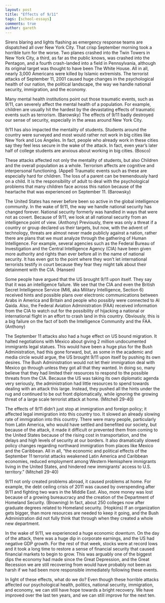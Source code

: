 ```yaml
---
layout: post
title: "Effects of 9/11"
tags: [school-essays]
comments: true
author: gareth
---
```


Sirens blaring and lights flashing as emergency response teams are dispatched all over New York City. That crisp September morning took a horrible turn for the worse. Two planes crashed into the Twin Towers in New York City, a third, as far as the public knows, was crashed into the Pentagon, and a fourth crash-landed into a field in Pennsylvania, although its original target was thought to have been The White House. All in all, nearly 3,000 Americans were killed by Islamic extremists. The terrorist attacks of September 11, 2001 caused huge changes in the psychological health of our nation, the political landscape, the way we handle national security, immigration, and the economy. 

Many mental health institutions point out those traumatic events, such as 9/11, can severely affect the mental health of a population. For example, children are usually hit the hardest by the devastating effects of traumatic events such as terrorism. (Barowsky) The effects of 9/11 badly destroyed our sense of security, especially in the areas around New York City. 

9/11 has also impacted the mentality of students. Students around the country were surveyed and most would rather not work in big cities like New York and Los Angeles. In fact, people who already work in these cities say they feel less secure in the wake of the attack. In fact, even year’s later half of college students are anxious about working in big cities. (Bosco)

These attacks affected not only the mentality of students, but also Children and the overall population as a whole. Terrorism affects are cognitive and interpersonal functioning. (Appel) Traumatic events such as these are especially hard for children. The loss of a parent can be tremendously hard on a child. It is the responsibility of adult to deal with the psychological problems that many children face across this nation because of the heartache that was experienced on September 11.  (Barowsky) 

The United States has never before been so active in the global intelligence community. In the wake of 9/11, the way we handle national security has changed forever. National security formerly was handled in ways that were not as covert.  Because of 9/11, we look at all national security from an intelligence point of view. (Anthony) Previously, there was only a threat if a country or group declared us their targets, but now, with the advent of technology, threats are almost never made publicly against a nation, rather there are plans that we must analyze through the gathering of Human Intelligence.  For example, several agencies such as the Federal Bureau of Investigation and the Central Intelligence Agency (CIA) have been given more authority and rights than ever before all in the name of national security. It has even got to the point where they won’t let international terrorists testify in court because they fear they might talk about their detainment with the CIA. (Hansen)

Some people have argued that the US brought 9/11 upon itself. They say that it was an intelligence failure. We see that the CIA and even the British Secret Intelligence Service (MI6, aka Military Intelligence, Section 6) received hints and possible plans over electronic communications between Arabs in America and Britain and people who possibly were connected to Al Qaida. Also, the Federal Aviation Administration (FAA) received information from the CIA to watch out for the possibility of hijacking a national or international flight in an effort to crash land in this country. Obviously, this is a big failure on the fact of both the Intelligence Community and the FAA. (Anthony)

The September 11 attacks also had a huge effect on US bound migration. It halted negotiations with Mexico about giving 2 million undocumented immigrants legal statues. This would have been a huge plus for the Bush Administration, had this gone forward, but, as some in the academic and media circle would argue, the US brought 9/11 upon itself by pushing its own desires. The Bush Administration would not let their immigration deal with Mexico go through unless they got all that they wanted.  In doing so, many believe that they had limited their resources to respond to the possible threats from the CIA. Because the US was taking its own diplomatic agenda very seriously, the administration had little resources to spend towards dealing with an attack this large. Instead, they pushed all the hints under the rug and continued to be out front diplomatically, while ignoring the growing threat of a large scale terrorist attack at home. (Mitchell 29-40)

The effects of 9/11 didn’t just stop at immigration and foreign policy; it affected legal immigration into this country too. It slowed an already slowing rate of immigration into this country. There were many people, particularly from Latin America, who would have settled and benefited our society, but because of the attack, it made it difficult or prevented them from coming to the United States because of the rising cost in transportation, and the delays and high levels of security at our borders. It also dramatically slowed policy changes regarding northward immigration from places like Mexico and the Caribbean. All in all, “the economic and political effects of the September 11 terrorist attacks weakened Latin America and Caribbean economies, reduced employment among Western Hemisphere immigrants living in the United States, and hindered new immigrants’ access to U.S. territory.” (Mitchell 29-40) 

9/11 not only created problems abroad, it caused problems at home. For example, the debt ceiling crisis of 2011 was caused by overspending after 9/11 and fighting two wars in the Middle East. Also, more money was lost because of a growing bureaucracy and the creation of the Department of Homeland Security. (Browning) In fact, about 250 colleges now after graduate degrees related to Homeland security. (Hopkins) If an organization gets bigger, than more resources are needed to keep it going, and the Bush Administration did not fully think that through when they created a whole new department. 

In the wake of 9/11, we experienced a huge economic downturn. On the day of the attack, there was a huge dip in corporate earnings, and the US had negative GDP growth. For the rest of that week, stocks were at record lows and it took a long time to restore a sense of financial security that caused financial markets to begin to grow. This was arguably one of the biggest dips the economy had made since the Great Depression, and the Great Recession we are still recovering from would have probably not been as harsh if we had been more responsible immediately following these events. 

In light of these effects, what do we do? Even though these horrible attacks affected our psychological health, politics, national security, immigration, and economy, we can still have hope towards a bright recovery. We have improved over the last ten years, and we can still improve for the next ten. 
